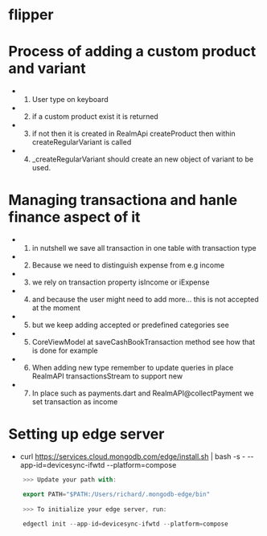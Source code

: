 # flipper

# Process of adding a custom product and variant
- 1. User type on keyboard
- 2. if a custom product exist it is returned
- 3. if not then it is created in RealmApi createProduct then within            createRegularVariant is called
- 4. _createRegularVariant should create an new object of variant to be used.

# Managing transactiona and hanle finance aspect of it
- 1. in nutshell we save all transaction in one table with transaction type
- 2. Because we need to distinguish expense from e.g income
- 3. we rely on transaction property isIncome or iExpense
- 4. and because the user might need to add more... this is not accepted at the moment
- 5. but we keep adding accepted or predefined categories see
- 5. CoreViewModel at saveCashBookTransaction method see how that is done for example
- 6. When adding new type remember to update queries in place RealmAPI transactionsStream to support new
- 7. In place such as payments.dart and RealmAPI@collectPayment we set transaction as income 

# Setting up edge server
- curl https://services.cloud.mongodb.com/edge/install.sh | bash -s - --app-id=devicesync-ifwtd --platform=compose
```dart
    >>> Update your path with:

    export PATH="$PATH:/Users/richard/.mongodb-edge/bin"
    
    >>> To initialize your edge server, run:
    
    edgectl init --app-id=devicesync-ifwtd --platform=compose
```